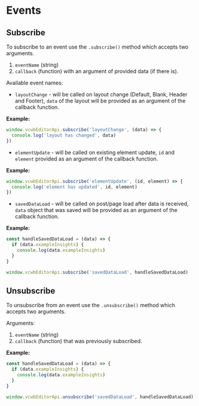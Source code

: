 # Events

## Subscribe

To subscribe to an event use the `.subscribe()` method which accepts two arguments. 

1. `eventName` (string)
2. `callback` (function) with an argument of provided data (if there is).

Available event names:
* `layoutChange` - will be called on layout change (Default, Blank, Header and Footer), `data` of the layout will be provided as an argument of the callback function.

**Example:**
```javascript
window.vcwbEditorApi.subscribe('layoutChange', (data) => {
  console.log('layout has changed', data)
})
```

- `elementUpdate` - will be called on existing element update, `id` and `element` provided as an argument of the callback function.

**Example:**
```javascript
window.vcwbEditorApi.subscribe('elementUpdate', (id, element) => {
  console.log('element has updated', id, element)
})
```

- `savedDataLoad` - will be called on post/page load after data is received, `data` object that was saved will be provided as an argument of the callback function.

**Example:**
```javascript
const handleSavedDataLoad = (data) => {
  if (data.exampleInsights) {
    console.log(data.exampleInsights)
  }
}

window.vcwbEditorApi.subscribe('savedDataLoad', handleSavedDataLoad)
```

## Unsubscribe

To unsubscribe from an event use the `.unsubscribe()` method which accepts two arguments.

Arguments:
1. `eventName` (string)
2. `callback` (function) that was previously subscribed.

**Example:**
```javascript
const handleSavedDataLoad = (data) => {
  if (data.exampleInsights) {
    console.log(data.exampleInsights)
  }
}

window.vcwbEditorApi.unsubscribe('savedDataLoad', handleSavedDataLoad)
```
